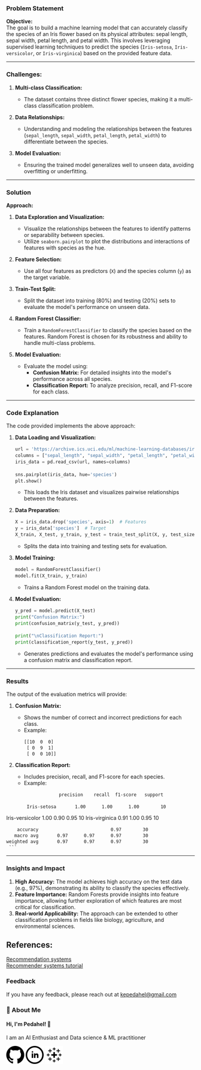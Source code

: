 ### Problem Statement

**Objective:**  
The goal is to build a machine learning model that can accurately classify the species of an Iris flower based on its physical attributes: sepal length, sepal width, petal length, and petal width. This involves leveraging supervised learning techniques to predict the species (`Iris-setosa`, `Iris-versicolor`, or `Iris-virginica`) based on the provided feature data.

---

### Challenges:
1. **Multi-class Classification:**  
   - The dataset contains three distinct flower species, making it a multi-class classification problem.

2. **Data Relationships:**  
   - Understanding and modeling the relationships between the features (`sepal_length`, `sepal_width`, `petal_length`, `petal_width`) to differentiate between the species.

3. **Model Evaluation:**  
   - Ensuring the trained model generalizes well to unseen data, avoiding overfitting or underfitting.

---

### Solution

**Approach:**  
1. **Data Exploration and Visualization:**
   - Visualize the relationships between the features to identify patterns or separability between species.
   - Utilize `seaborn.pairplot` to plot the distributions and interactions of features with species as the hue.

2. **Feature Selection:**
   - Use all four features as predictors (`X`) and the species column (`y`) as the target variable.

3. **Train-Test Split:**
   - Split the dataset into training (80%) and testing (20%) sets to evaluate the model's performance on unseen data.

4. **Random Forest Classifier:**
   - Train a `RandomForestClassifier` to classify the species based on the features. Random Forest is chosen for its robustness and ability to handle multi-class problems.

5. **Model Evaluation:**
   - Evaluate the model using:
     - **Confusion Matrix:** For detailed insights into the model's performance across all species.
     - **Classification Report:** To analyze precision, recall, and F1-score for each class.

---

### Code Explanation

The code provided implements the above approach:

1. **Data Loading and Visualization:**
   ```python
   url = 'https://archive.ics.uci.edu/ml/machine-learning-databases/iris/iris.data'
   columns = ["sepal_length", "sepal_width", "petal_length", "petal_width", "species"]
   iris_data = pd.read_csv(url, names=columns)

   sns.pairplot(iris_data, hue='species')
   plt.show()
   ```
   - This loads the Iris dataset and visualizes pairwise relationships between the features.

2. **Data Preparation:**
   ```python
   X = iris_data.drop('species', axis=1)  # Features
   y = iris_data['species']  # Target
   X_train, X_test, y_train, y_test = train_test_split(X, y, test_size=0.2, random_state=42)
   ```
   - Splits the data into training and testing sets for evaluation.

3. **Model Training:**
   ```python
   model = RandomForestClassifier()
   model.fit(X_train, y_train)
   ```
   - Trains a Random Forest model on the training data.

4. **Model Evaluation:**
   ```python
   y_pred = model.predict(X_test)
   print("Confusion Matrix:")
   print(confusion_matrix(y_test, y_pred))

   print("\nClassification Report:")
   print(classification_report(y_test, y_pred))
   ```
   - Generates predictions and evaluates the model's performance using a confusion matrix and classification report.

---

### Results

The output of the evaluation metrics will provide:

1. **Confusion Matrix:**  
   - Shows the number of correct and incorrect predictions for each class.  
   - Example:
     ```
     [[10  0  0]
      [ 0  9  1]
      [ 0  0 10]]
     ```

2. **Classification Report:**
   - Includes precision, recall, and F1-score for each species.  
   - Example:
     ```
                  precision    recall  f1-score   support

      Iris-setosa       1.00      1.00      1.00        10
  Iris-versicolor       1.00      0.90      0.95        10
   Iris-virginica       0.91      1.00      0.95        10

        accuracy                           0.97        30
       macro avg       0.97      0.97      0.97        30
    weighted avg       0.97      0.97      0.97        30
     ```

---

### Insights and Impact

1. **High Accuracy:** The model achieves high accuracy on the test data (e.g., 97%), demonstrating its ability to classify the species effectively.
2. **Feature Importance:** Random Forests provide insights into feature importance, allowing further exploration of which features are most critical for classification.
3. **Real-world Applicability:** The approach can be extended to other classification problems in fields like biology, agriculture, and environmental sciences.


## References:
[Recommendation systems](https://towardsdatascience.com/introduction-to-recommender-systems-1-971bd274f421)<br>
[Recommender systems tutorial](https://www.kaggle.com/kanncaa1/recommendation-systems-tutorial)



### Feedback

If you have any feedback, please reach out at kepedahel@gmail.com


### 🚀 About Me
#### Hi, I'm Pedahel! 👋
I am an AI Enthusiast and  Data science & ML practitioner




[1]: https://github.com/Pedasoft-Consult/
[2]: https://www.linkedin.com/in/pedahel-emmanuel-mbc-6a7b8441/
[3]: https://public.tableau.com/app/profile/emmanuel.kojo.pedahel#!/




[![github](https://raw.githubusercontent.com/Pedasoft-Consult/-Vaccination/main/icons/git.svg)][1]
[![linkedin](https://raw.githubusercontent.com/Pedasoft-Consult/-Vaccination/main/icons/iconmonstr-linkedin-5.svg)][2]
[![tableau](https://raw.githubusercontent.com/Pedasoft-Consult/-Vaccination/main/icons/icons8-tableau-software-1.svg)][3]


